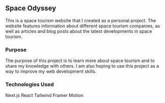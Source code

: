 ## Space Odyssey 
This is a space tourism website that I created as a personal project. The website features information about different space tourism companies, as well as articles and blog posts about the latest developments in space tourism.

### Purpose
The purpose of this project is to learn more about space tourism and to share my knowledge with others. I am also hoping to use this project as a way to improve my web development skills.

### Technologies Used
Next.js
React
Tailwind
Framer Motion

